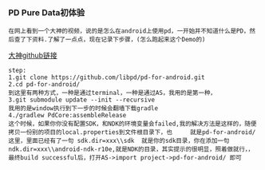### PD Pure Data初体验

    在网上看到一个大神的视频，说的是怎么在android上使用pd，一开始并不知道什么是PD，然后查了下资料.了解了一点点，现在记录下步骤，(怎么跑起来这个Demo的)
[大神github链接](https://github.com/libpd/pd-for-android)



    step:
    1.git clone https://github.com/libpd/pd-for-android.git
    2.cd pd-for-android/
    到这里有两种方式，一种是通过terminal，一种是通过AS，我用的是第一种，
    3.git submodule update --init --recursive
    我用的是window执行到下一步的时候会翻墙下载gradle
    4./gradlew PdCore:assembleRelease
    这个时候，如果你你没有配置SDK，和NDK的环境变量会failed,我的解决方法是这样的，随便拷贝一份别的项目的local.properties到文件根目录下，也     就是pd-for-android/  这里，里面已经有了一句 sdk.dir=xxx\\sdk  就是你的sdk目录，你在添加一句           ndk.dir=xxx\\android-ndk-r10e,就是NDK的目录，其实提示的很明显，照着做就行，，
    最终build successful后，打开AS->import project->pd-for-android/ 即可
